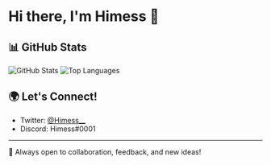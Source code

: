 
# Hi there, I'm Himess 👋

## 📊 GitHub Stats

![GitHub Stats](https://github-readme-stats.vercel.app/api?username=Himess&show_icons=true&theme=default)
![Top Languages](https://github-readme-stats.vercel.app/api/top-langs/?username=Himess&layout=compact)

## 🌍 Let's Connect!
- Twitter: [@Himess__](https://twitter.com/Himess__)
- Discord: Himess#0001

---

💬 Always open to collaboration, feedback, and new ideas!
